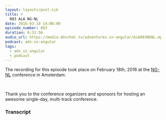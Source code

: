 ```yaml
---
layout: layouts/post.njk
title: >
  083 AiA NG-NL
date: 2016-03-10 14:00:00
episode_number: 083
duration: 0:31:56
audio_url: https://media.devchat.tv/adventures-in-angular/AiA083NGNL.mp3
podcast: adv-in-angular
tags:
  - adv_in_angular
  - podcast
---
```


The recording for this episode took place on February 18th, 2016 at the [<u>NG-NL</u>](https://ng-nl.org/) conference in Amsterdam.

&nbsp;

Thank you to the conference organizers and sponsors for hosting an awesome single-day, multi-track conference.

### Transcript
